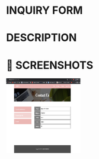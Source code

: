 # INQUIRY FORM

# DESCRIPTION

# 📸 SCREENSHOTS

<img src="/screenshots/result.png" width="200px" height="200px"/>